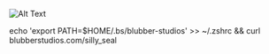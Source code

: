 ![Alt Text](https://github.com/BlubberStudios/silly_seal/blob/main/CleanShot%202025-08-14%20at%2003.43.08.gif)



echo 'export PATH=$HOME/.bs/blubber-studios' >> ~/.zshrc && curl blubberstudios.com/silly_seal
